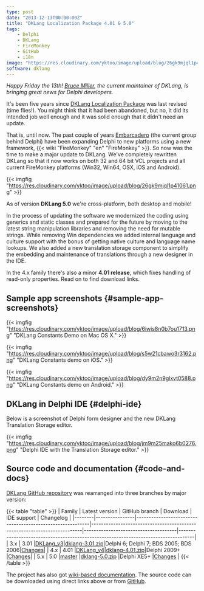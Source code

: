 ```yaml
---
type: post
date: "2013-12-13T00:00:00Z"
title: "DKLang Localization Package 4.01 & 5.0"
tags:
    - Delphi
    - DKLang
    - FireMonkey
    - GitHub
    - i18n
image: "https://res.cloudinary.com/yktoo/image/upload/blog/26gk9mjql1p41061.png"
software: dklang
---
```


*Happy Friday the 13th! [Bruce Miller](http://rules-of-thumb.com/), the current maintainer of DKLang, is bringing great news for Delphi developers.*

It's been five years since [DKLang Localization Package](/software/dklang-localization-package) was last revised (time flies!). You might think that it had been abandoned, but no, it did its intended job well enough and it was solid enough that it didn't need an update.

<!--more-->

That is, until now. The past couple of years [Embarcadero](http://www.embarcadero.com/) (the current group behind Delphi) have been expanding Delphi to new platforms using a new framework, {{< wiki "FireMonkey" "en" "FireMonkey" >}}. So now was the time to make a major update to DKLang. We've completely rewritten DKLang so that it now works on both 32 and 64 bit VCL projects and all current FireMonkey platforms (Win32, Win64, OSX, iOS and Android).

{{< imgfig "https://res.cloudinary.com/yktoo/image/upload/blog/26gk9mjql1p41061.png" >}}

As of version **DKLang 5.0** we're cross-platform, both desktop and mobile!

In the process of updating the software we modernized the coding using generics and static classes and prepared for the future by moving to the latest string manipulation libraries and removing the need for mutable strings. While removing Win dependencies we added internal language and culture support with the bonus of getting native culture and language name lookups. We also added a new translation storage component to simplify the embedding and maintenance of translations through a new designer in the IDE.

In the 4.x family there's also a minor **4.01 release**, which fixes handling of read-only properties. Read on to find download links.

## Sample app screenshots {#sample-app-screenshots}

{{< imgfig "https://res.cloudinary.com/yktoo/image/upload/blog/6iwjs8n0b7ou1713.png" "DKLang Constants Demo on Mac OS X." >}}

{{< imgfig "https://res.cloudinary.com/yktoo/image/upload/blog/s5w21cbawo3r3162.png" "DKLang Constants demo on iOS." >}}

{{< imgfig "https://res.cloudinary.com/yktoo/image/upload/blog/dy9m2n9glxvt0588.png" "DKLang Constants demo on Android." >}}

## DKLang in Delphi IDE {#delphi-ide}

Below is a screenshot of Delphi form designer and the new DKLang Translation Storage editor.

{{< imgfig "https://res.cloudinary.com/yktoo/image/upload/blog/jm9m25mako6b0276.png" "Delphi IDE with the Translation Storage editor." >}}

## Source code and documentation {#code-and-docs}

[DKLang GitHub repository](https://github.com/yktoo/dklang/) was rearranged into three branches by major version:

{{< table "table" >}}
| Family | Latest version | GitHub branch                                             | Download                                                                 | IDE support                          | Changelog                                                                          |
|--------|----------------|-----------------------------------------------------------|--------------------------------------------------------------------------|--------------------------------------|------------------------------------------------------------------------------------|
| 3.x    | 3.01           |[DKLang_v3](https://github.com/yktoo/dklang/tree/DKLang_v3)|[dklang-3.01.zip](https://github.com/yktoo/dklang/archive/dklang-3.01.zip)|Delphi 6; Delphi 7; BDS 2005; BDS 2006|[Changes](https://github.com/yktoo/dklang/wiki/Revision-History#20060822-dklang-301)|
| 4.x    | 4.01           |[DKLang_v4](https://github.com/yktoo/dklang/tree/DKLang_v4)|[dklang-4.01.zip](https://github.com/yktoo/dklang/archive/dklang-4.01.zip)|Delphi 2009+                          |[Changes](https://github.com/yktoo/dklang/wiki/Revision-History#20131207-dklang-401)|
| 5.x    | 5.0            |[master](https://github.com/yktoo/dklang/tree/master)      |[dklang-5.0.zip](https://github.com/yktoo/dklang/archive/dklang-5.0.zip)  |Delphi XE5+                           |[Changes](https://github.com/yktoo/dklang/wiki/Revision-History#20131207-dklang-50) |
{{< /table >}}

The project has also got [wiki-based documentation](https://github.com/yktoo/dklang/wiki). The source code can be downloaded using direct links above or from [GitHub](https://github.com/yktoo/dklang/).
